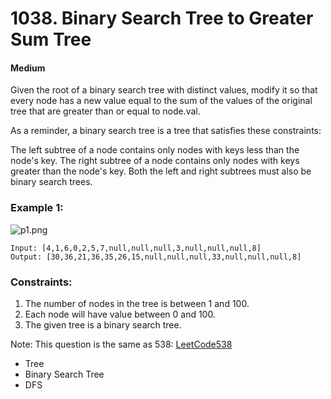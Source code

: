 # 1038. Binary Search Tree to Greater Sum Tree
#### Medium

Given the root of a binary search tree with distinct values, modify it so that every node has a new value equal to the sum of the values of the original tree that are greater than or equal to node.val.

As a reminder, a binary search tree is a tree that satisfies these constraints:

The left subtree of a node contains only nodes with keys less than the node's key.
The right subtree of a node contains only nodes with keys greater than the node's key.
Both the left and right subtrees must also be binary search trees.
 

### Example 1:
![p1.png](p1.png)
```
Input: [4,1,6,0,2,5,7,null,null,null,3,null,null,null,8]
Output: [30,36,21,36,35,26,15,null,null,null,33,null,null,null,8]
```
 

### Constraints:

1. The number of nodes in the tree is between 1 and 100.
2. Each node will have value between 0 and 100.
3. The given tree is a binary search tree.

Note: This question is the same as 538: [LeetCode538](https://leetcode.com/problems/convert-bst-to-greater-tree/)

* Tree
* Binary Search Tree
* DFS